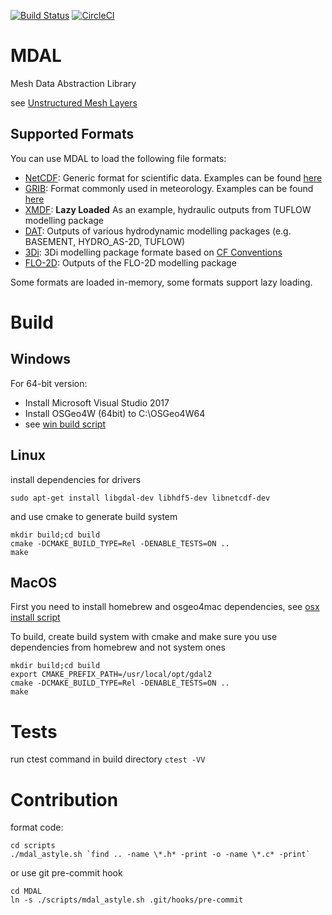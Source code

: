 [![Build Status](https://travis-ci.org/lutraconsulting/MDAL.svg?branch=master)](https://travis-ci.org/lutraconsulting/MDAL)
[![CircleCI](https://circleci.com/gh/lutraconsulting/MDAL.svg?style=svg)](https://circleci.com/gh/lutraconsulting/MDAL)
<!-- [<img src="https://my.cdash.org/images/cdash.gif" alt="cdash" width="20"/>](https://my.cdash.org/index.php?project=MDAL) -->

# MDAL
Mesh Data Abstraction Library

see [Unstructured Mesh Layers](https://github.com/qgis/QGIS-Enhancement-Proposals/issues/119#issuecomment-380018557)

## Supported Formats

You can use MDAL to load the following file formats:

- [NetCDF](https://en.wikipedia.org/wiki/NetCDF): Generic format for scientific data. Examples can be found [here](http://apps.ecmwf.int/datasets/data/interim-full-daily/levtype=sfc/)
- [GRIB](https://en.wikipedia.org/wiki/GRIB): Format commonly used in meteorology. Examples can be found [here](http://apps.ecmwf.int/datasets/data/interim-full-daily/levtype=sfc/)
- [XMDF](https://en.wikipedia.org/wiki/XMDF): **Lazy Loaded** As an example, hydraulic outputs from TUFLOW modelling package
- [DAT](http://www.xmswiki.com/wiki/SMS:ASCII_Dataset_Files_*.dat): Outputs of various hydrodynamic modelling packages (e.g. BASEMENT, HYDRO_AS-2D, TUFLOW)
- [3Di](http://www.3di.nu): 3Di modelling package formate based on [CF Conventions](http://cfconventions.org)
- [FLO-2D](http://www.flo-2d.com/): Outputs of the FLO-2D modelling package

Some formats are loaded in-memory, some formats support lazy loading.

# Build 

## Windows 

For 64-bit version:

* Install Microsoft Visual Studio 2017
* Install OSGeo4W (64bit) to C:\OSGeo4W64
* see [win build script](scripts/ci/windows/build.bash)

## Linux

install dependencies for drivers

```
sudo apt-get install libgdal-dev libhdf5-dev libnetcdf-dev
```

and use cmake to generate build system

```
mkdir build;cd build
cmake -DCMAKE_BUILD_TYPE=Rel -DENABLE_TESTS=ON ..
make
```

## MacOS

First you need to install homebrew and osgeo4mac dependencies, 
see [osx install script](scripts/ci/osx/install.bash)

To build, create build system with cmake and make sure you
use dependencies from homebrew and not system ones

```
mkdir build;cd build
export CMAKE_PREFIX_PATH=/usr/local/opt/gdal2
cmake -DCMAKE_BUILD_TYPE=Rel -DENABLE_TESTS=ON ..
make
```

# Tests

run ctest command in build directory `ctest -VV`

# Contribution

format code:
```
cd scripts
./mdal_astyle.sh `find .. -name \*.h* -print -o -name \*.c* -print`
```

or use git pre-commit hook
```
cd MDAL
ln -s ./scripts/mdal_astyle.sh .git/hooks/pre-commit
```

